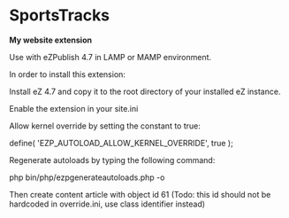 SportsTracks
======

**My website extension**

Use with eZPublish 4.7 in LAMP or MAMP environment.

In order to install this extension:
 
Install eZ 4.7 and copy it to the root directory of your installed eZ instance.

Enable the extension in your site.ini

Allow kernel override by setting the constant to true:

define( 'EZP_AUTOLOAD_ALLOW_KERNEL_OVERRIDE', true );

Regenerate autoloads by typing the following command:

php bin/php/ezpgenerateautoloads.php -o

Then create content article with object id 61 (Todo: this id should not be hardcoded in override.ini, use class identifier instead)
